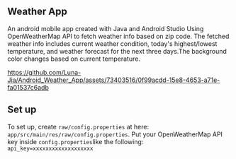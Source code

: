 ## Weather App 
 An android mobile app created with Java and Android Studio Using OpenWeatherMap API to fetch weather info based on zip code. The fetched weather info includes current weather condition, today's highest/lowest temperature, and weather forecast for the next three days.The background color changes based on current temperature.


https://github.com/Luna-Jia/Android_Weather_App/assets/73403516/0f99acdd-15e8-4653-a71e-fa01537c6adb


## Set up 
To set up, create ```raw/config.properties``` at here: 
```app/src/main/res/raw/config.properties```. Put your OpenWeatherMap API key inside ```config.properties```like the following:  ```api_key=xxxxxxxxxxxxxxxxxxx```


